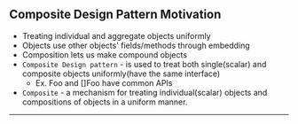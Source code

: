 ## Composite Design Pattern Motivation
- Treating individual and aggregate objects uniformly
- Objects use other objects' fields/methods through embedding
- Composition lets us make compound objects
- `Composite Design pattern` - is used to treat both single(scalar) and composite objects uniformly(have the same interface)
  - Ex. Foo and []Foo have common APIs
- `Composite` - a mechanism for treating individual(scalar) objects and compositions of objects in a uniform manner. 
---